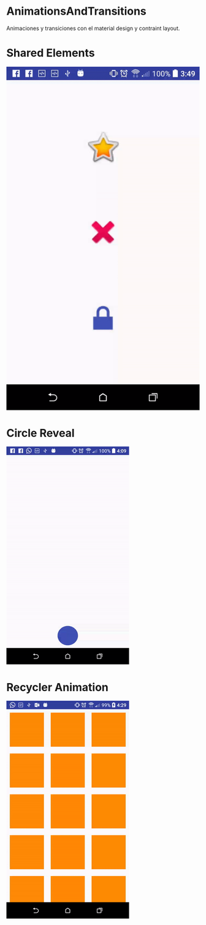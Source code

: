 # AnimationsAndTransitions
Animaciones y transiciones  con el material design y contraint layout.

# Shared Elements
![Interfaz gráfica de la aplicación](https://raw.githubusercontent.com/aleexander1409/AnimationsAndTransitions/master/ezgif.com-video-to-gif.gif)

# Circle Reveal
![Interfaz gráfica de la aplicación](https://raw.githubusercontent.com/aleexander1409/AnimationsAndTransitions/master/ezgif.com-video-to-gif-2.gif)

# Recycler Animation
![Interfaz gráfica de la aplicación](https://raw.githubusercontent.com/aleexander1409/AnimationsAndTransitions/master/ezgif.com-video-to-gif-3.gif)
